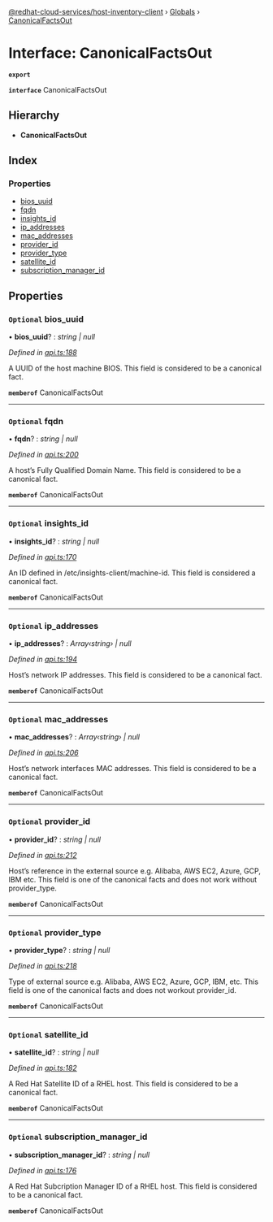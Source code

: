 [@redhat-cloud-services/host-inventory-client](../README.md) › [Globals](../globals.md) › [CanonicalFactsOut](canonicalfactsout.md)

# Interface: CanonicalFactsOut

**`export`** 

**`interface`** CanonicalFactsOut

## Hierarchy

* **CanonicalFactsOut**

## Index

### Properties

* [bios_uuid](canonicalfactsout.md#optional-bios_uuid)
* [fqdn](canonicalfactsout.md#optional-fqdn)
* [insights_id](canonicalfactsout.md#optional-insights_id)
* [ip_addresses](canonicalfactsout.md#optional-ip_addresses)
* [mac_addresses](canonicalfactsout.md#optional-mac_addresses)
* [provider_id](canonicalfactsout.md#optional-provider_id)
* [provider_type](canonicalfactsout.md#optional-provider_type)
* [satellite_id](canonicalfactsout.md#optional-satellite_id)
* [subscription_manager_id](canonicalfactsout.md#optional-subscription_manager_id)

## Properties

### `Optional` bios_uuid

• **bios_uuid**? : *string | null*

*Defined in [api.ts:188](https://github.com/RedHatInsights/javascript-clients.gi/blob/master/packages/host-inventory/api.ts#L188)*

A UUID of the host machine BIOS.  This field is considered to be a canonical fact.

**`memberof`** CanonicalFactsOut

___

### `Optional` fqdn

• **fqdn**? : *string | null*

*Defined in [api.ts:200](https://github.com/RedHatInsights/javascript-clients.gi/blob/master/packages/host-inventory/api.ts#L200)*

A host’s Fully Qualified Domain Name.  This field is considered to be a canonical fact.

**`memberof`** CanonicalFactsOut

___

### `Optional` insights_id

• **insights_id**? : *string | null*

*Defined in [api.ts:170](https://github.com/RedHatInsights/javascript-clients.gi/blob/master/packages/host-inventory/api.ts#L170)*

An ID defined in /etc/insights-client/machine-id. This field is considered a canonical fact.

**`memberof`** CanonicalFactsOut

___

### `Optional` ip_addresses

• **ip_addresses**? : *Array‹string› | null*

*Defined in [api.ts:194](https://github.com/RedHatInsights/javascript-clients.gi/blob/master/packages/host-inventory/api.ts#L194)*

Host’s network IP addresses.  This field is considered to be a canonical fact.

**`memberof`** CanonicalFactsOut

___

### `Optional` mac_addresses

• **mac_addresses**? : *Array‹string› | null*

*Defined in [api.ts:206](https://github.com/RedHatInsights/javascript-clients.gi/blob/master/packages/host-inventory/api.ts#L206)*

Host’s network interfaces MAC addresses.  This field is considered to be a canonical fact.

**`memberof`** CanonicalFactsOut

___

### `Optional` provider_id

• **provider_id**? : *string | null*

*Defined in [api.ts:212](https://github.com/RedHatInsights/javascript-clients.gi/blob/master/packages/host-inventory/api.ts#L212)*

Host’s reference in the external source e.g. Alibaba, AWS EC2, Azure, GCP, IBM etc. This field is one of the canonical facts and does not work without provider_type.

**`memberof`** CanonicalFactsOut

___

### `Optional` provider_type

• **provider_type**? : *string | null*

*Defined in [api.ts:218](https://github.com/RedHatInsights/javascript-clients.gi/blob/master/packages/host-inventory/api.ts#L218)*

Type of external source e.g. Alibaba, AWS EC2, Azure, GCP, IBM, etc. This field is one of the canonical facts and does not workout provider_id.

**`memberof`** CanonicalFactsOut

___

### `Optional` satellite_id

• **satellite_id**? : *string | null*

*Defined in [api.ts:182](https://github.com/RedHatInsights/javascript-clients.gi/blob/master/packages/host-inventory/api.ts#L182)*

A Red Hat Satellite ID of a RHEL host.  This field is considered to be a canonical fact.

**`memberof`** CanonicalFactsOut

___

### `Optional` subscription_manager_id

• **subscription_manager_id**? : *string | null*

*Defined in [api.ts:176](https://github.com/RedHatInsights/javascript-clients.gi/blob/master/packages/host-inventory/api.ts#L176)*

A Red Hat Subcription Manager ID of a RHEL host.  This field is considered to be a canonical fact.

**`memberof`** CanonicalFactsOut

